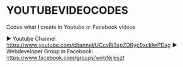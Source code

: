 # YOUTUBEVIDEOCODES
Codes what I create in Youtube or Facebook videos

▶ Youtube Channel
https://www.youtube.com/channel/UCcvRi3apZDRyp9xcklwPDag
▶ Webdeveloper Group in Facebook:
https://www.facebook.com/groups/webfejleszt
